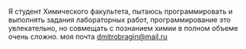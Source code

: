 Я студент Химического факультета, пытаюсь программировать и выполнять задания лабораторных работ, 
программирование это увлекательно, но совмещать с познанием химии в полном объеме очень сложно. 
моя почта dmitrobragin@mail.ru  